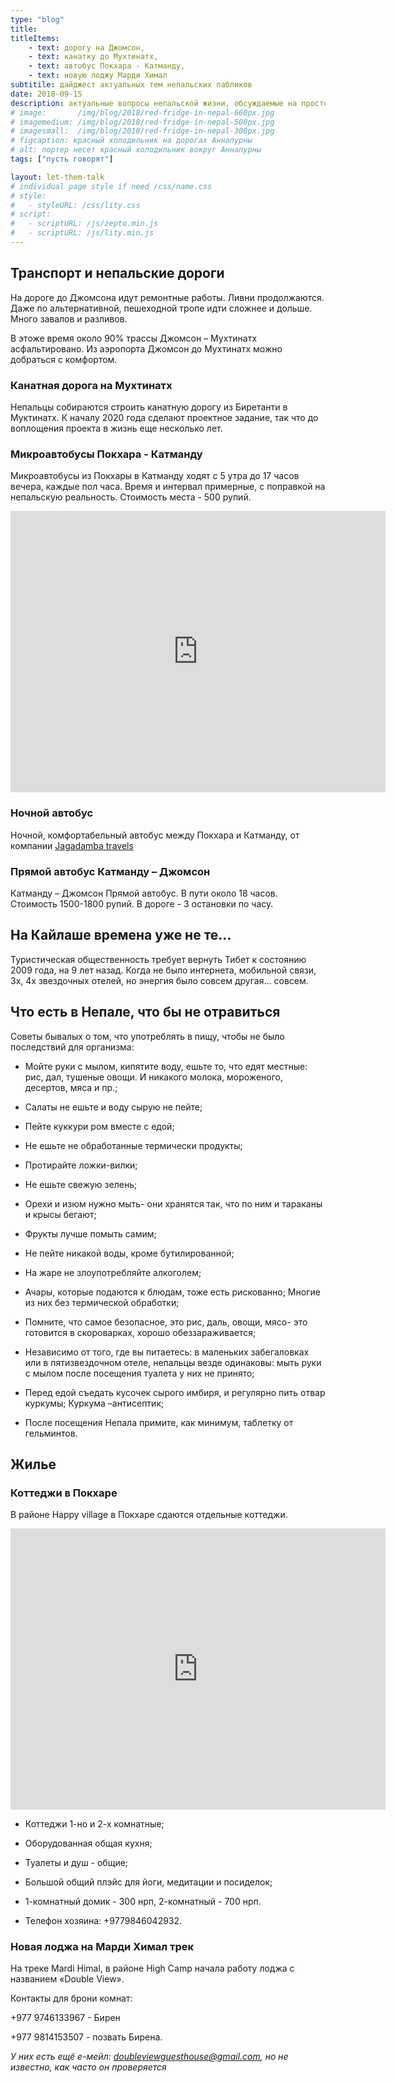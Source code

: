```yaml
---
type: "blog"
title:
titleItems: 
    - text: дорогу на Джомсон, 
    - text: канатку до Мухтинатх, 
    - text: автобус Покхара - Катманду,
    - text: новую лоджу Марди Химал
subtitile: дайджест актуальных тем непальских пабликов
date: 2018-09-15
description: актуальные вопросы непальской жизни, обсуждаемые на простотах интернета
# image:       /img/blog/2018/red-fridge-in-nepal-660px.jpg
# imagemedium: /img/blog/2018/red-fridge-in-nepal-500px.jpg
# imagesmall:  /img/blog/2018/red-fridge-in-nepal-300px.jpg
# figcaption: красный холодильник на дорогах Аннапурны
# alt: портер несет красный холодильник вокруг Аннапурны
tags: ["пусть говорят"]

layout: let-them-talk
# individual page style if need /css/name.css
# style:
#   - styleURL: /css/lity.css
# script:
#   - scriptURL: /js/zepto.min.js
#   - scriptURL: /js/lity.min.js
---
```


## Транспорт и непальские дороги

На дороге до Джомсона идут ремонтные работы. Ливни продолжаются. Даже по альтернативной, пешеходной тропе идти сложнее и дольше. Много завалов и разливов. 

В этоже время около 90% трассы Джомсон – Мухтинатх асфальтировано. Из аэропорта Джомсон до Мухтинатх можно добраться с комфортом.

### Канатная дорога на Мухтинатх

Непальцы собираются строить канатную дорогу из Биретанти в Муктинатх. К началу 2020 года сделают проектное задание, так что до воплощения проекта в жизнь еще несколько лет.

### Микроавтобусы Покхара - Катманду

Микроавтобусы из Покхары в Катманду ходят с 5 утра до 17 часов вечера, каждые пол часа. Время и интервал примерные, с поправкой на непальскую реальность. 
Стоимость места - 500 рупий. 
<section class="iframe-container mw7 center">
<iframe src="https://www.google.com/maps/embed?pb=!1m18!1m12!1m3!1d3515.8986838125693!2d83.98469291507317!3d28.210390632586304!2m3!1f0!2f0!3f0!3m2!1i1024!2i768!4f13.1!3m3!1m2!1s0x0%3A0xb9562ebec135697a!2sMicro+Bus+Ticket+Counter%2C+Nayabazar+Rd%2C+Pokhara+33700%2C+Nepal!5e0!3m2!1sen!2sru!4v1537125990105" width="600" height="450" frameborder="0" style="border:0" allowfullscreen></iframe>
</section>

### Ночной автобус

Ночной, комфортабельный автобус между Покхара и Катманду, от компании  [Jagadamba travels](http://pkrjagadamba.com/)

### Прямой автобус Катманду – Джомсон

Катманду – Джомсон Прямой автобус. В пути около 18 часов. Стоимость 1500-1800 рупий. В дороге - 3 остановки по часу.

## На Кайлаше времена уже не те...

Туристическая общественность требует вернуть Тибет к состоянию 2009 года, на 9 лет назад. Когда не было интернета, мобильной связи, 3х, 4х звездочных отелей, но энергия было совсем другая... совсем.

## Что есть в Непале, что бы не отравиться

Советы бывалых о том, что употреблять в пищу, чтобы не было последствий для организма:

* Мойте руки с мылом, кипятите воду, ешьте то, что едят местные: рис, дал, тушеные овощи. И никакого молока, мороженого, десертов, мяса и пр.;

* Салаты не ешьте и воду сырую не пейте;

* Пейте куккури ром вместе с едой;

* Не ешьте не обработанные термически продукты; 

* Протирайте ложки-вилки; 

* Не ешьте свежую зелень; 

* Орехи и изюм нужно мыть- они хранятся так, что по ним и тараканы и крысы бегают; 

* Фрукты лучше помыть самим; 

* Не пейте никакой воды, кроме бутилированной;

* На жаре не злоупотребляйте алкоголем; 

* Ачары, которые подаются к блюдам, тоже есть рискованно; Многие из них без термической обработки; 

* Помните, что самое безопасное, это рис, даль, овощи, мясо- это готовится в скороварках, хорошо обеззараживается; 

* Независимо от того, где вы питаетесь: в маленьких забегаловках или в пятизвездочном отеле, непальцы везде одинаковы: мыть руки с мылом после посещения туалета у них не принято;

* Перед едой съедать кусочек сырого имбиря, и регулярно пить отвар куркумы; Куркума –антисептик;

* После посещения Непала примите, как минимум, таблетку от гельминтов.


## Жилье

### Коттеджи в Покхаре

В районе Happy village в Покхаре сдаются отдельные коттеджи. 

<section class="iframe-container mw7 center">
<iframe src="https://www.google.com/maps/embed?pb=!1m14!1m8!1m3!1d14062.337404881479!2d83.94032555186769!3d28.219938275189588!3m2!1i1024!2i768!4f13.1!3m3!1m2!1s0x0%3A0x82beefd18db11add!2sHappy+Village!5e0!3m2!1sen!2sru!4v1537126199640" width="600" height="450" frameborder="0" style="border:0" allowfullscreen></iframe>
</section>

* Коттеджи 1-но и 2-х комнатные;

* Оборудованная общая кухня;

* Туалеты и душ - общие;

* Большой общий плэйс для йоги, медитации и посиделок;

* 1-комнатный домик - 300 нрп, 2-комнатный - 700 нрп.

* Телефон хозяина: +9779846042932.

### Новая лоджа на Марди Химал трек

На треке Mardi Himal, в районе High Сamp начала работу лоджа с названием «Double View».

Контакты для брони комнат:

+977 9746133967 - Бирен

+977 9814153507 - позвать Бирена.

*У них есть ещё е-мейл: doubleviewguesthouse@gmail.com, но не известно, как часто он проверяется*
